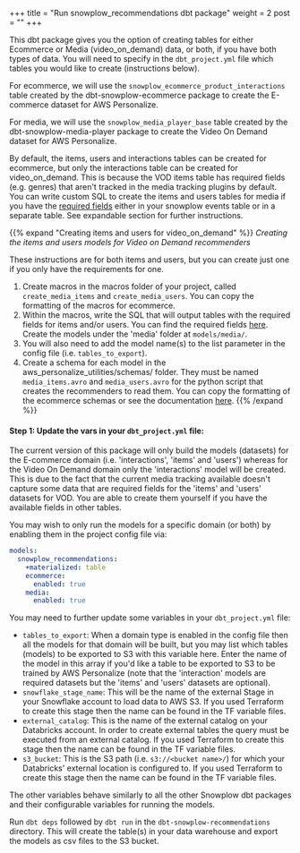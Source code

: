 +++
title = "Run snowplow_recommendations dbt package"
weight = 2
post = ""
+++

This dbt package gives you the option of creating tables for either Ecommerce or Media (video_on_demand) data, or both, if you have both types of data. You will need to specify in the `dbt_project.yml` file which tables you would like to create (instructions below).

For ecommerce, we will use the `snowplow_ecommerce_product_interactions` table created by the dbt-snowplow-ecommerce package to create the E-commerce dataset for AWS Personalize. 

For media, we will use the `snowplow_media_player_base` table created by the dbt-snowplow-media-player package to create the Video On Demand dataset for AWS Personalize.

By default, the items, users and interactions tables can be created for ecommerce, but only the interactions table can be created for video_on_demand. This is because the VOD items table has required fields (e.g. genres) that aren't tracked in the media tracking plugins by default. You can write custom SQL to create the items and users tables for media if you have the [required fields](https://docs.aws.amazon.com/personalize/latest/dg/VIDEO-ON-DEMAND-datasets-and-schemas.html) either in your snowplow events table or in a separate table. 
See expandable section for further instructions.

{{% expand "Creating items and users for video_on_demand" %}}
*Creating the items and users models for Video on Demand recommenders*

These instructions are for both items and users, but you can create just one if you only have the requirements for one.
1. Create macros in the macros folder of your project, called `create_media_items` and `create_media_users`. You can copy the formatting of the macros for ecommerce. 
2. Within the macros, write the SQL that will output tables with the required fields for items and/or users. You can find the required fields [here](https://docs.aws.amazon.com/personalize/latest/dg/VIDEO-ON-DEMAND-datasets-and-schemas.html). Create the models under the 'media' folder at `models/media/`.
3. You will also need to add the model name(s) to the list parameter in the config file (i.e. `tables_to_export`).
4. Create a schema for each model in the aws_personalize_utilities/schemas/ folder. They must be named `media_items.avro` and `media_users.avro` for the python script that creates the recommenders to read them. You can copy the formatting of the ecommerce schemas or see the documentation [here](https://docs.aws.amazon.com/personalize/latest/dg/VIDEO-ON-DEMAND-datasets-and-schemas.html).
{{% /expand %}}

#### **Step 1:** Update the vars in your `dbt_project.yml` file:

The current version of this package will only build the models (datasets) for the E-commerce domain (i.e. 'interactions', 'items' and 'users') whereas for the Video On Demand domain only the 'interactions' model will be created. This is due to the fact that the current media tracking available doesn't capture some data that are required fields for the 'items' and 'users' datasets for VOD. You are able to create them yourself if you have the available fields in other tables.
   
You may wish to only run the models for a specific domain (or both) by enabling them in the project config file via:
```yaml
models:
  snowplow_recommendations:
    +materialized: table
    ecommerce:
      enabled: true
    media:
      enabled: true
```

You may need to further update some variables in your `dbt_project.yml` file:
- `tables_to_export`: When a domain type is enabled in the config file then all the models for that domain will be built, but you may list which tables (models) to be exported to S3 with this variable here. Enter the name of the model in this array if you'd like a table to be exported to S3 to be trained by AWS Personalize (note that the 'interaction' models are required datasets but the 'items' and 'users' datasets are optional).
- `snowflake_stage_name`: This will be the name of the external Stage in your Snowflake account to load data to AWS S3. If you used Terraform to create this stage then the name can be found in the TF variable files.
- `external_catalog`: This is the name of the external catalog on your Databricks account. In order to create external tables the query must be executed from an external catalog. If you used Terraform to create this stage then the name can be found in the TF variable files.
- `s3_bucket`: This is the S3 path (i.e. `s3://<bucket name>/`) for which your Databricks' external location is configured to. If you used Terraform to create this stage then the name can be found in the TF variable files.

The other variables behave similarly to all the other Snowplow dbt packages and their configurable variables for running the models.

Run `dbt deps` followed by `dbt run` in the `dbt-snowplow-recommendations` directory. This will create the table(s) in your data warehouse and export the models as csv files to the S3 bucket.